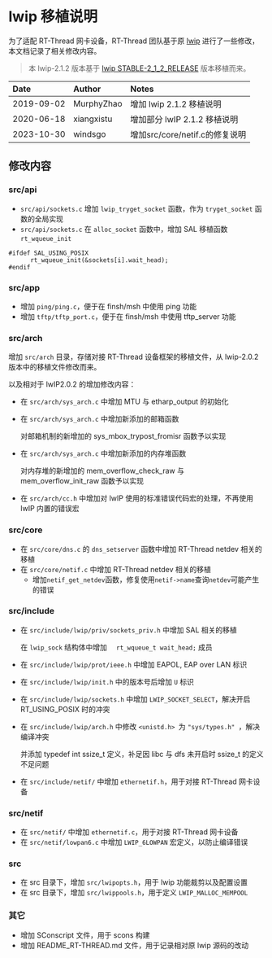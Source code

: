 # lwip 移植说明

为了适配 RT-Thread 网卡设备，RT-Thread 团队基于原 [lwip](http://savannah.nongnu.org/projects/lwip/) 进行了一些修改，本文档记录了相关修改内容。

> 本 lwip-2.1.2 版本基于 [lwip STABLE-2_1_2_RELEASE](https://git.savannah.gnu.org/git/lwip.git) 版本移植而来。


| Date | Author | Notes |
| :---- | :---- | :---- |
| 2019-09-02 | MurphyZhao | 增加 lwip 2.1.2 移植说明 |
| 2020-06-18 | xiangxistu | 增加部分 lwIP 2.1.2 移植说明 |
| 2023-10-30 | windsgo | 增加src/core/netif.c的修复说明 |

## 修改内容

### src/api

- `src/api/sockets.c` 增加 `lwip_tryget_socket` 函数，作为 `tryget_socket` 函数的全局实现
- `src/api/sockets.c` 在 `alloc_socket` 函数中，增加 SAL 移植函数 `rt_wqueue_init`

```
#ifdef SAL_USING_POSIX
      rt_wqueue_init(&sockets[i].wait_head);
#endif
```

### src/app

- 增加 `ping/ping.c`，便于在 finsh/msh 中使用 ping 功能
- 增加 `tftp/tftp_port.c`，便于在 finsh/msh 中使用 tftp_server 功能

### src/arch

增加 `src/arch` 目录，存储对接 RT-Thread 设备框架的移植文件，从 lwip-2.0.2 版本中的移植文件修改而来。



以及相对于 lwIP2.0.2 的增加修改内容：


* 在 `src/arch/sys_arch.c` 中增加 MTU 与 etharp_output 的初始化

* 在 `src/arch/sys_arch.c` 中增加新添加的邮箱函数

  对邮箱机制的新增加的 sys_mbox_trypost_fromisr 函数予以实现

* 在 `src/arch/sys_arch.c` 中增加新添加的内存堆函数

  对内存堆的新增加的 mem_overflow_check_raw 与 mem_overflow_init_raw 函数予以实现
  
* 在 `src/arch/cc.h` 中增加对 lwIP 使用的标准错误代码宏的处理，不再使用 lwIP 内置的错误宏


### src/core

- 在 `src/core/dns.c` 的 `dns_setserver` 函数中增加 RT-Thread netdev 相关的移植
- 在 `src/core/netif.c` 中增加 RT-Thread netdev 相关的移植
  - 增加`netif_get_netdev`函数，修复使用`netif->name`查询`netdev`可能产生的错误

### src/include

- 在 `src/include/lwip/priv/sockets_priv.h` 中增加 SAL 相关的移植

    在 `lwip_sock` 结构体中增加 `  rt_wqueue_t wait_head;` 成员

- 在 `src/include/lwip/prot/ieee.h` 中增加 EAPOL, EAP over LAN 标识

- 在 `src/include/lwip/init.h` 中的版本号后增加 `U` 标识

- 在 `src/include/lwip/sockets.h` 中增加 `LWIP_SOCKET_SELECT`，解决开启 RT_USING_POSIX 时的冲突

- 在 `src/include/lwip/arch.h` 中修改 `<unistd.h> `为 `"sys/types.h" `，解决编译冲突

    并添加 typedef int ssize_t 定义，补足因 libc 与 dfs 未开启时 ssize_t 的定义不足问题

- 在 `src/include/netif/` 中增加 `ethernetif.h`，用于对接 RT-Thread 网卡设备

### src/netif

- 在 `src/netif/` 中增加 `ethernetif.c`，用于对接 RT-Thread 网卡设备
- 在 `src/netif/lowpan6.c` 中增加 `LWIP_6LOWPAN` 宏定义，以防止编译错误

### src

- 在 src 目录下，增加 `src/lwipopts.h`，用于 lwip 功能裁剪以及配置设置
- 在 src 目录下，增加 `src/lwippools.h`，用于定义 `LWIP_MALLOC_MEMPOOL`

### 其它

- 增加 SConscript 文件，用于 scons 构建
- 增加 README_RT-THREAD.md 文件，用于记录相对原 lwip 源码的改动
